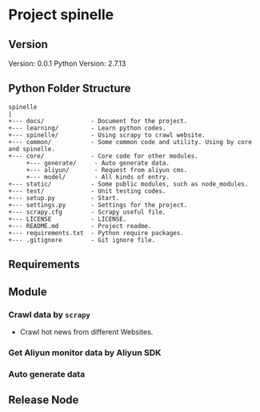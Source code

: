 # Project spinelle

## Version

Version: 0.0.1
Python Version: 2.7.13

##  Python Folder Structure

```text
spinelle
|
+--- docs/             - Document for the project.
+--- learning/         - Learn python codes.
+--- spinelle/         - Using scrapy to crawl website.
+--- common/           - Some common code and utility. Using by core and spinelle.
+--- core/             - Core code for other modules.
     +--- generate/     - Auto generate data.
     +--- aliyun/       - Request from aliyun cms.
     +--- model/        - All kinds of entry.
+--- static/           - Some public modules, such as node_modules.
+--- test/             - Unit testing codes.
+--- setup.py          - Start.
+--- settings.py       - Settings for the project.
+--- scrapy.cfg        - Scrapy useful file.
+--- LICENSE           - LICENSE.
+--- README.md         - Project readme.
+--- requirements.txt  - Python require packages.
+--- .gitignore        - Git ignore file.
```

## Requirements


## Module

### Crawl data by `scrapy`

* Crawl hot news from different Websites.

### Get Aliyun monitor data by Aliyun SDK

### Auto generate data

## Release Node